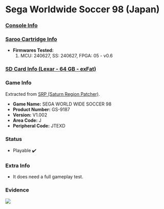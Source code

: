 # Sega Worldwide Soccer 98 (Japan)

### [Console Info](../../../../../Info/Consoles/VA13/README.md)

### [Saroo Cartridge Info](../../../../../Info/Cartridges/GuangzhouSanStarOnlineShop/1.6/README.md)

- <b>Firmwares Tested:</b>
  1. MCU: 240627, SS: 240627, FPGA: 05 - v0.6

### [SD Card Info (Lexar - 64 GB - exFat)](../../../../../Info/SdCards/Lexar/64GB/exfat/README.md)

### Game Info

Extracted from [SRP (Saturn Region Patcher)](https://segaxtreme.net/resources/saturn-region-patcher.81/download).

- <b>Game Name:</b> SEGA WORLD WIDE SOCCER 98
- <b>Product Number:</b> GS-9187
- <b>Version:</b> V1.002
- <b>Area Code:</b> J
- <b>Peripheral Code:</b> JTEXD

### Status

- Playable :heavy_check_mark:

### Extra Info

- It does need a full gameplay test.

### Evidence

[![](https://img.youtube.com/vi/VG0OUpzIjuk/0.jpg)](https://www.youtube.com/watch?v=VG0OUpzIjuk)
